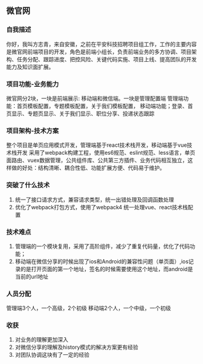 ## 微官网

### 自我描述
你好，我叫方志青，来自安徽，之前在平安科技招聘项目组工作，工作的主要内容是微官网前端项目的开发，角色是前端小组长，负责前端业务的多方协调、项目架构、任务分配、跟踪进度、把控风险、关键代码实施、项目上线、提高团队的开发能力及知识面扩展。

### 项目功能-业务能力
微官网分2块，一块是前端展示: 移动端和微信端。一块是管理配置端
管理端功能：首页模板配置，专题模板配置，关于我们模板配置，
移动端功能；登录、首页显示、专题页显示、关于我们显示、职位分享、投递状态跟踪

### 项目架构-技术方案
整个项目是单页应用模式开发，管理端基于react技术栈开发，移动端基于vue技术栈开发
采用了webpack构建工程，使用es6规范、eslint规范、less语言，单页面路由、vuex数据管理，公共组件库、公共第三方插件、业务代码相互独立，这样做的好处：结构清晰、耦合性低、功能扩展方便、代码易于维护。

### 突破了什么技术
1. 统一了接口请求方式，兼容请求类型，统一出错处理及回调函数处理
2. 优化了webpack打包方式，使用了webpack4 统一处理vue、react技术栈配置

### 技术难点
1. 管理端的一个模块复用，采用了高阶组件，减少了重复代码量，优化了代码功能；
2. 移动端在微信分享的时候出现了ios和Android的兼容性问题（单页面）,ios记录的是打开页面的第一个地址，签名的时候需要使用这个地址，而android是当前的url地址

### 人员分配
管理端3个人，一个高级，2个初级
移动端2个人，一个中级，一个初级

### 收获
1. 对业务的理解更加深入
2. 对微信分享的理解及history模式的解决方案更有经验
3. 对团队协调这块有了一定的经验




